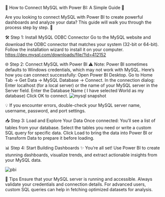 🌟 How to Connect MySQL with Power BI: A Simple Guide 🌟

Are you looking to connect MySQL with Power BI to create powerful dashboards and analyze your data? This guide will walk you through the process step by step. 🚀

🛠️ Step 1: Install MySQL ODBC Connector
Go to the MySQL website and download the ODBC connector that matches your system (32-bit or 64-bit).
Follow the installation wizard to install it on your computer.
https://dev.mysql.com/downloads/file/?id=412152

🌐 Step 2: Connect MySQL with Power BI
⚠ Note: Power BI sometimes defaults to Windows credentials, which may not work with MySQL. Here’s how you can connect successfully:
Open Power BI Desktop.
Go to Home Tab → Get Data → MySQL Database → Connect.
In the connection dialog:
Enter localhost (for a local server) or the name of your MySQL server in the Server field.
Enter the Database Name ( I have selected World as my database)
Click OK to connect.
![mysql snapshot](https://github.com/user-attachments/assets/111af539-bc61-4f36-8328-113e75917cfd)


💡 If you encounter errors, double-check your MySQL server name, username, password, and port settings.

📥 Step 3: Load and Explore Your Data
Once connected:
You’ll see a list of tables from your database.
Select the tables you need or write a custom SQL query for specific data.
Click Load to bring the data into Power BI or Transform Data to prepare it before loading.

📊 Step 4: Start Building Dashboards
✨ You’re all set! Use Power BI to create stunning dashboards, visualize trends, and extract actionable insights from your MySQL data.

![pbi](https://github.com/user-attachments/assets/3ec1c791-3e48-4729-96aa-34f983852ef2)

📌 Tips
Ensure that your MySQL server is running and accessible.
Always validate your credentials and connection details.
For advanced users, custom SQL queries can help in fetching optimized datasets for analysis.
